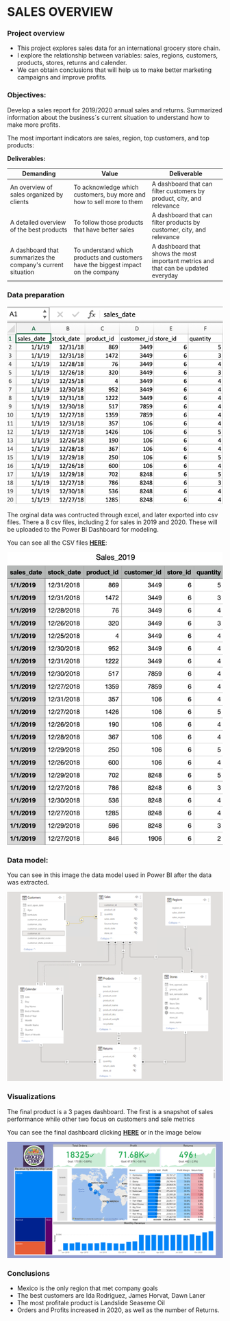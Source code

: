 # SALES OVERVIEW 
### Project overview
* This project explores sales data for an international grocery store chain.
* I explore the relationship between variables: sales, regions, customers, products, stores, returns and calender.
* We can obtain conclusions that will help us to make better marketing campaigns and improve profits.

### Objectives:
Develop a sales report for 2019/2020 annual sales and returns.  Summarized information about the business´s current situation to understand how to make more profits. 

The most important indicators are sales, region, top customers, and top products:

**Deliverables:**

| Demanding | Value | Deliverable |
| ----------- | ----------- | ----------|
| An overview of sales organized by clients | To acknowledge which customers, buy more and how to sell more to them | A dashboard that can filter customers by product, city, and relevance  |
| A detailed overview of the best products | To follow those products that have better sales | A dashboard that can filter products by customer, city, and relevance |
| A dashboard that summarizes the company's current situation |To understand which products and customers have the biggest impact on the company |A dashboard that shows the most important metrics and that can be updated everyday |


### Data preparation

![](images/Sales_XL2019.png)

The orginal data was contructed through excel, and later exported into csv files.
There a 8 csv files, including 2 for sales in 2019 and 2020. These will be uploaded to the Power Bi Dashboard for modeling. 

You can see all the CSV files **[HERE](https://github.com/programTristan/GroceryStore_Sales_Analysis/tree/main/csv_files)**:

[![](images/Sales_CSV2019.png)](https://github.com/programTristan/GroceryStore_Sales_Analysis/tree/main/csv_files)

### Data model:
You can see in this image the data model used in Power BI after the data was extracted.

![Data model](images/Data_model.png)

### Visualizations 
The final product is a 3 pages dashboard. The first is a snapshot of sales performance while other two focus on customers and sale metrics

You can see the final dashboard clicking **[HERE](https://app.powerbi.com/reportEmbed?reportId=3d5b1bec-08ca-4d82-84b4-a3044bd442d2&autoAuth=true&ctid=2a144b72-f239-42d4-8c0e-6f0f17c48e33&config=eyJjbHVzdGVyVXJsIjoiaHR0cHM6Ly93YWJpLXVzLWVhc3QyLWMtcHJpbWFyeS1yZWRpcmVjdC5hbmFseXNpcy53aW5kb3dzLm5ldC8ifQ%3D%3D)** or in the image below

[![Click for a better analysis](images/Snapshot.png)](https://app.powerbi.com/reportEmbed?reportId=3d5b1bec-08ca-4d82-84b4-a3044bd442d2&autoAuth=true&ctid=2a144b72-f239-42d4-8c0e-6f0f17c48e33&config=eyJjbHVzdGVyVXJsIjoiaHR0cHM6Ly93YWJpLXVzLWVhc3QyLWMtcHJpbWFyeS1yZWRpcmVjdC5hbmFseXNpcy53aW5kb3dzLm5ldC8ifQ%3D%3D)

### Conclusions
* Mexico is the only region that met company goals
* The best customers are Ida Rodriguez, James Horvat, Dawn Laner
* The most profitale product is Landslide Seaseme Oil 
* Orders and Profits increased in 2020, as well as the number of Returns.

